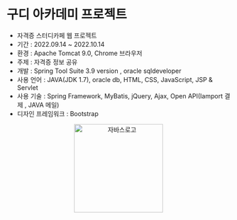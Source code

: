 # 구디 아카데미 프로젝트
- 자격증 스터디카페 웹 프로젝트
- 기간 : 2022.09.14 ~ 2022.10.14
- 환경 : Apache Tomcat 9.0, Chrome 브라우저
- 주제 : 자격증 정보 공유
- 개발 : Spring Tool Suite 3.9 version , oracle sqldeveloper
- 사용 언어 : JAVA(JDK 1.7), oracle db, HTML, CSS, JavaScript, JSP & Servlet
- 사용 기술 : Spring Framework, MyBatis, jQuery, Ajax, Open API(Iamport 결제 , JAVA 메일)
- 디자인 프레임워크 : Bootstrap
<p align="center" dir="auto">
<img width="200" alt="자바스로고" src="https://user-images.githubusercontent.com/91714677/197428489-b6dba730-ecef-43d4-a90a-3bc0ea17a45b.png" >
</p>


